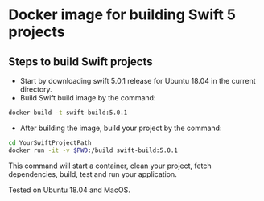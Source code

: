 # Docker image for building Swift 5 projects

## Steps to build Swift projects
- Start by downloading swift 5.0.1 release for Ubuntu 18.04 in the current directory.
 - Build Swift build image by the command:
 ```bash
 docker build -t swift-build:5.0.1
 ```
 - After building the image, build your project by the command:
 ```bash
 cd YourSwiftProjectPath
 docker run -it -v $PWD:/build swift-build:5.0.1
 ```
 This command will start a container, clean your project, fetch dependencies, build, test and run your application.
 
 Tested on Ubuntu 18.04 and MacOS.
